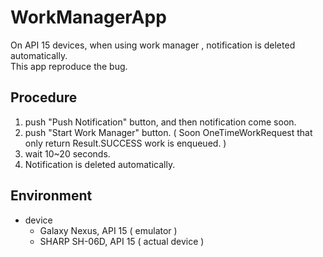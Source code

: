 # WorkManagerApp

On API 15 devices, when using work manager , notification is deleted automatically.</br>
This app reproduce the bug.

## Procedure
1. push "Push Notification" button, and then notification come soon.
1. push "Start Work Manager" button. ( Soon OneTimeWorkRequest that only return Result.SUCCESS work is enqueued. )
1. wait 10~20 seconds.
1. Notification is deleted automatically.

## Environment
- device
  - Galaxy Nexus, API 15 ( emulator )
  - SHARP SH-06D, API 15 ( actual device )
